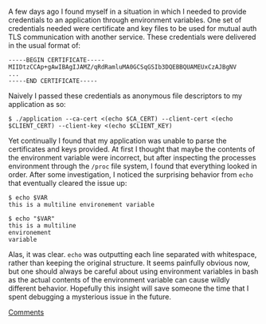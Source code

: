 A few days ago I found myself in a situation in which I needed to provide
credentials to an application through environment variables.  One set of
credentials needed were certificate and key files to be used for mutual auth
TLS communication with another service.  These credentials were delivered in
the usual format of:
```
-----BEGIN CERTIFICATE-----
MIIDtzCCAp+gAwIBAgIJAMZ/qRdRamluMA0GCSqGSIb3DQEBBQUAMEUxCzAJBgNV
...
-----END CERTIFICATE-----
```

Naively I passed these credentials as anonymous file descriptors to my
application as so:

```
$ ./application --ca-cert <(echo $CA_CERT) --client-cert <(echo $CLIENT_CERT) --client-key <(echo $CLIENT_KEY)
```

Yet continually I found that my application was unable to parse the
certificates and keys provided.  At first I thought that maybe the contents of
the environment variable were incorrect, but after inspecting the processes
environment through the `/proc` file system, I found that everything looked in
order.  After some investigation, I noticed the surprising behavior from `echo`
that eventually cleared the issue up:

```
$ echo $VAR
this is a multiline environement variable

$ echo "$VAR"
this is a multiline
environement
variable
```

Alas, it was clear. `echo` was outputting each line separated with whitespace,
rather than keeping the original structure.  It seems painfully obvious now,
but one should always be careful about using environment variables in bash as
the actual contents of the environment variable can cause wildly different
behavior.  Hopefully this insight will save someone the time that I spent
debugging a mysterious issue in the future.

[Comments](https://github.com/jfmyers9/blogs/issues/3)
